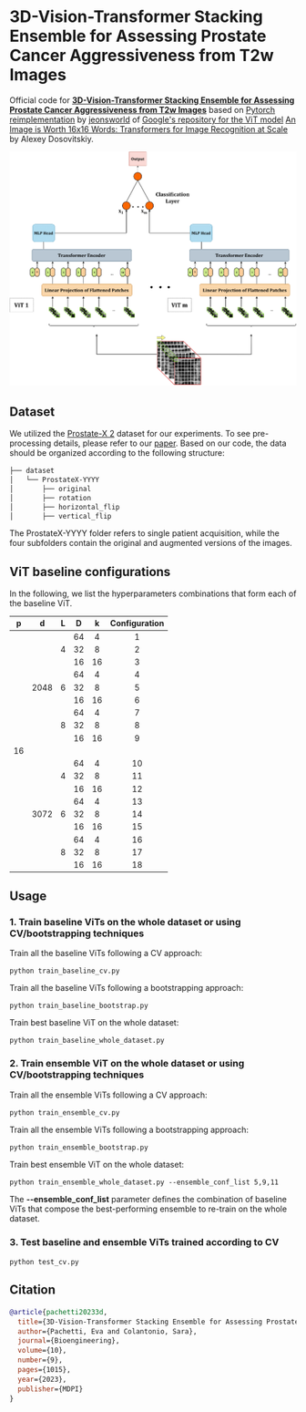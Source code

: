 # 3D-Vision-Transformer Stacking Ensemble for Assessing Prostate Cancer Aggressiveness from T2w Images

Official code for [**3D-Vision-Transformer Stacking Ensemble for Assessing Prostate Cancer Aggressiveness from T2w Images**](https://www.mdpi.com/2306-5354/10/9/1015) based on [Pytorch reimplementation](https://github.com/jeonsworld/ViT-pytorch) by [jeonsworld](https://github.com/jeonsworld) of [Google's repository for the ViT model](https://github.com/google-research/vision_transformer) [An Image is Worth 16x16 Words: Transformers for Image Recognition at Scale](https://arxiv.org/abs/2010.11929) by Alexey Dosovitskiy. 

![vit_ensemble](./img/vit_ensemble.png)

## Dataset
We utilized the [Prostate-X 2](https://www.cancerimagingarchive.net/collection/prostatex/) dataset for our experiments. To see pre-processing details, please refer to our [paper](https://www.mdpi.com/2306-5354/10/9/1015).
Based on our code, the data should be organized according to the following structure:
```
├── dataset
│   └── ProstateX-YYYY
│       ├── original                             
│       ├── rotation
│       ├── horizontal_flip
│       ├── vertical_flip
```
The ProstateX-YYYY folder refers to single patient acquisition, while the four subfolders contain the original and augmented versions of the images.

## ViT baseline configurations

In the following, we list the hyperparameters combinations that form each of the baseline ViT.

| **p** | **d** | **L** | **D** | **k** | **Configuration** |
|:----:|:-----:|:-----:|:-----:|:-----:|:-----------------:|
|      |       |       | 64    | 4     | 1                 |
|      |       | 4     | 32    | 8     | 2                 |
|      |       |       | 16    | 16    | 3                 |
|      |       |       | 64    | 4     | 4                 |
|      | 2048  | 6     | 32    | 8     | 5                 |
|      |       |       | 16    | 16    | 6                 |
|      |       |       | 64    | 4     | 7                 |
|      |       | 8     | 32    | 8     | 8                 |
|      |       |       | 16    | 16    | 9                 |
| 16   |       |       |       |       |                   |
|      |       |       | 64    | 4     | 10                |
|      |       | 4     | 32    | 8     | 11                |
|      |       |       | 16    | 16    | 12                |
|      |       |       | 64    | 4     | 13                |
|      | 3072  | 6     | 32    | 8     | 14                |
|      |       |       | 16    | 16    | 15                |
|      |       |       | 64    | 4     | 16                |
|      |       | 8     | 32    | 8     | 17                |
|      |       |       | 16    | 16    | 18                |



## Usage

### 1. Train baseline ViTs on the whole dataset or using CV/bootstrapping techniques
Train all the baseline ViTs following a CV approach:
```
python train_baseline_cv.py
```
Train all the baseline ViTs following a bootstrapping approach:
```
python train_baseline_bootstrap.py
```
Train best baseline ViT on the whole dataset:
```
python train_baseline_whole_dataset.py
```


### 2. Train ensemble ViT on the whole dataset or using CV/bootstrapping techniques
Train all the ensemble ViTs following a CV approach:
```
python train_ensemble_cv.py
```
Train all the ensemble ViTs following a bootstrapping approach:
```
python train_ensemble_bootstrap.py
```
Train best ensemble ViT on the whole dataset:
```
python train_ensemble_whole_dataset.py --ensemble_conf_list 5,9,11
```
The **--ensemble_conf_list** parameter defines the combination of baseline ViTs that compose the best-performing ensemble to re-train on the whole dataset.

### 3. Test baseline and ensemble ViTs trained according to CV
```
python test_cv.py
```

## Citation

```bibtex
@article{pachetti20233d,
  title={3D-Vision-Transformer Stacking Ensemble for Assessing Prostate Cancer Aggressiveness from T2w Images},
  author={Pachetti, Eva and Colantonio, Sara},
  journal={Bioengineering},
  volume={10},
  number={9},
  pages={1015},
  year={2023},
  publisher={MDPI}
}
```
